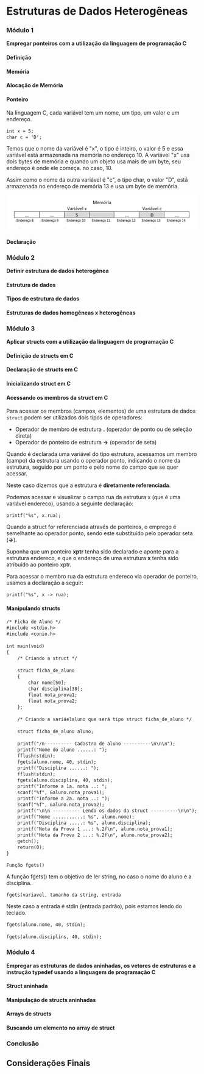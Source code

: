 # Estruturas de Dados Heterogêneas

### Módulo 1  
**Empregar ponteiros com a utilização da linguagem de programação C**

#### Definição

#### Memória

#### Alocação de Memória

#### Ponteiro

Na linguagem C, cada variável tem um nome, um tipo, um valor e um endereço.

```
int x = 5;  
char c = 'D';
```

Temos que o nome da variável é "x", o tipo é inteiro, o valor é 5 e essa variável está armazenada na memória no endereço 10. A variável "x" usa dois bytes de memória e quando um objeto usa mais de um byte, seu endereço é onde ele começa. no caso, 10.

Assim como o nome da outra variável é "c", o tipo char, o valor "D", está armazenada no endereço de memória 13 e usa um byte de memória.

![Ponteiros C](img/ponteiros-c.png)


#### Declaração


### Módulo 2
**Definir estrutura de dados heterogênea**

#### Estrutura de dados

#### Tipos de estrutura de dados

#### Estruturas de dados homogêneas x heterogêneas

### Módulo 3
**Aplicar structs com a utilização da linguagem de programação C**

#### Definição de structs em C

#### Declaração de structs em C

#### Inicializando struct em C

#### Acessando os membros da struct em C

Para acessar os membros (campos, elementos) de uma estrutura de dados `struct` podem ser utilizados dois tipos de operadores:

- Operador de membro de estrutura **.** (operador de ponto ou de seleção direta)
- Operador de ponteiro de estrutura **->** (operador de seta)

Quando é declarada uma variável do tipo estrutura, acessamos um membro (campo) da estrutura usando o operador ponto, indicando o nome da estrutura, seguido por um ponto e pelo nome do campo que se quer acessar.

Neste caso dizemos que a estrutura é **diretamente referenciada**.

Podemos acessar e visualizar o campo rua da estrutura x (que é uma variável endereco), usando a seguinte declaração:

```
printf("%s", x.rua);
```

Quando a struct for referenciada através de ponteiros, o emprego é semelhante ao operador ponto, sendo este substituído pelo operador seta (**->**).

Suponha que um ponteiro **xptr** tenha sido declarado e aponte para a estrutura endereco, e que o endereço de uma estrutura **x** tenha sido atribuído ao ponteiro xptr.

Para acessar o membro rua da estrutura endereco via operador de ponteiro, usamos a declaração a seguir:

```
printf("%s", x -> rua);
```

#### Manipulando structs

```
/* Ficha de Aluno */
#include <stdio.h>
#include <conio.h>

int main(void)
{
    /* Criando a struct */
    
    struct ficha_de_aluno
    {
        char nome[50];
        char disciplina[30];
        float nota_prova1;
        float nota_prova2;
    };

    /* Criando a variáelaluno que será tipo struct ficha_de_aluno */

    struct ficha_de_aluno aluno;

    printf("/n---------- Cadastro de aluno ----------\n\n\n");
    printf("Nome do aluno ......: ");
    fflush(stdin);
    fgets(aluno.nome, 40, stdin);
    printf("Disciplina ......: ");
    fflush(stdin);
    fgets(aluno.disciplina, 40, stdin);
    printf("Informe a 1a. nota ..: ";
    scanf("%f", &aluno.nota_prova1);
    printf("Informe a 2a. nota ..: ");
    scanf("%f", &aluno.nota_prova2);
    printf("\n\n ---------- Lendo os dados da struct ----------\n\n");
    printf("Nome ...........: %s", aluno.nome);
    printf("Disciplina .....: %s", aluno.disciplina);
    printf("Nota da Prova 1 ...: %.2f\n", aluno.nota_prova1);
    printf("Nota da Prova 2 ...: %.2f\n", aluno.nota_prova2);
    getch();
    return(0);
}
```

`Função fgets()`

A função fgets() tem o objetivo de ler string, no caso o nome do aluno e a disciplina.

```
fgets(variavel, tamanho da string, entrada
```

Neste caso a entrada é stdin (entrada padrão), pois estamos lendo do teclado.

```
fgets(aluno.nome, 40, stdin);

fgets(aluno.disciplins, 40, stdin);
```

### Módulo 4
**Empregar as estruturas de dados aninhadas, os vetores de estruturas e a instrução typedef usando a linguagem de programação C**

#### Struct aninhada

#### Manipulação de structs aninhadas

#### Arrays de structs

#### Buscando um elemento no array de struct

### Conclusão

## Considerações Finais
